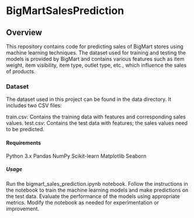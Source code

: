 # BigMartSalesPrediction
## Overview
This repository contains code for predicting sales of BigMart stores using machine learning techniques. The dataset used for training and testing the models is provided by BigMart and contains various features such as item weight, item visibility, item type, outlet type, etc., which influence the sales of products.
### Dataset
The dataset used in this project can be found in the data directory. It includes two CSV files:

train.csv: Contains the training data with features and corresponding sales values.
test.csv: Contains the test data with features; the sales values need to be predicted.
#### Requirements
Python 3.x
Pandas
NumPy
Scikit-learn
Matplotlib
Seaborn
##### Usage
Run the bigmart_sales_prediction.ipynb notebook.
Follow the instructions in the notebook to train the machine learning models and make predictions on the test data.
Evaluate the performance of the models using appropriate metrics.
Modify the notebook as needed for experimentation or improvement.
